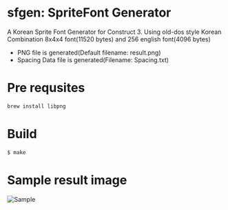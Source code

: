 # sfgen: SpriteFont Generator

A Korean Sprite Font Generator for Construct 3.
Using old-dos style Korean Combination 8x4x4 font(11520 bytes) and 256 english font(4096 bytes)

  - PNG file is generated(Default filename: result.png)
  - Spacing Data file is generated(Filename: Spacing.txt)

# Pre requsites
```sh
brew install libpng
```

# Build
```sh
$ make
```

# Sample result image
![Sample](https://2.bp.blogspot.com/-DmgfJXnTH3g/WyGLRJ4uCSI/AAAAAAAAAOY/D-KRehuo89w60dCjQI-eRSvll2dlB5HbwCLcBGAs/s1600/result.png)
